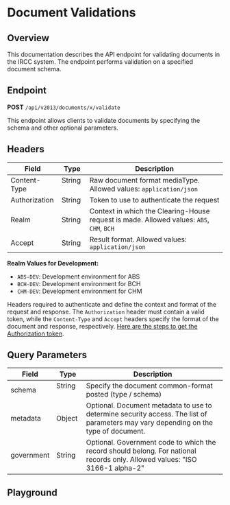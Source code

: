 <script setup>
import SwaggerUI from "../../swagger/view/SwaggerUI.vue"
import swaggerJson from "../../swagger/json/general.document-validations.json";

const swaggerSpecs = [
  { json: swaggerJson, protected: true },
];
</script>

# Document Validations

## Overview

This documentation describes the API endpoint for validating documents in the IRCC system. The endpoint performs validation on a specified document schema.

## Endpoint

**POST** `/api/v2013/documents/x/validate`

This endpoint allows clients to validate documents by specifying the schema and other optional parameters.

## Headers

| Field         | Type                | Description                                                                              |
| ------------- | ------------------- | ---------------------------------------------------------------------------------------- |
| Content-Type  | String &nbsp;&nbsp; | Raw document format mediaType. Allowed values: `application/json`                        |
| Authorization | String              | Token to use to authenticate the request                                                 |
| Realm         | String              | Context in which the Clearing-House request is made. Allowed values: `ABS`, `CHM`, `BCH` |
| Accept        | String              | Result format. Allowed values: `application/json`                                        |

**Realm Values for Development:**

- `ABS-DEV`: Development environment for ABS
- `BCH-DEV`: Development environment for BCH
- `CHM-DEV`: Development environment for CHM

Headers required to authenticate and define the context and format of the request and response. The `Authorization` header must contain a valid token, while the `Content-Type` and `Accept` headers specify the format of the document and response, respectively. [Here are the steps to get the Authorization token](/user/authentication).

## Query Parameters

| Field      | Type                            | Description                                                                                                                         |
| ---------- | ------------------------------- | ----------------------------------------------------------------------------------------------------------------------------------- |
| schema     | String &nbsp;&nbsp;&nbsp;&nbsp; | Specify the document common-format posted (type / schema)                                                                           |
| metadata   | Object                          | Optional. Document metadata to use to determine security access. The list of parameters may vary depending on the type of document. |
| government | String                          | Optional. Government code to which the record should belong. For national records only. Allowed values: "ISO 3166-1 alpha-2"        |

<!--@include: ../../components/common/validation-error.md-->

<!--@include: ../../components/ircc/request-body.md-->

## Playground

<SwaggerUI :swaggerSpecs="swaggerSpecs" />
